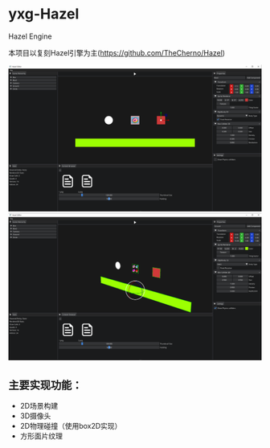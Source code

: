 # yxg-Hazel
Hazel Engine

本项目以复刻Hazel引擎为主(https://github.com/TheCherno/Hazel)

![图片](./docs/img/1.png)
![图片](./docs/img/2.png)

## 主要实现功能：
- 2D场景构建
- 3D摄像头
- 2D物理碰撞（使用box2D实现）
- 方形面片纹理
